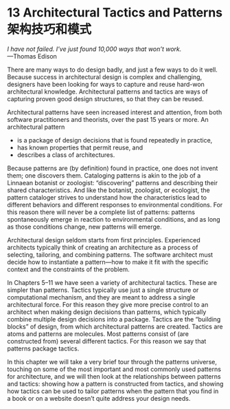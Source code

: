 13 Architectural Tactics and Patterns 架构技巧和模式
===

_I have not failed. I’ve just found 10,000 ways that won’t work._  
—Thomas Edison

There are many ways to do design badly, and just a few ways to do it well. Because success in architectural design is complex and challenging, designers have been looking for ways to capture and reuse hard-won architectural knowledge. Architectural patterns and tactics are ways of capturing proven good design structures, so that they can be reused.

Architectural patterns have seen increased interest and attention, from both software practitioners and theorists, over the past 15 years or more. An architectural pattern

* is a package of design decisions that is found repeatedly in practice,
* has known properties that permit reuse, and
* describes a class of architectures.

Because patterns are (by definition) found in practice, one does not invent them; one discovers them. Cataloging patterns is akin to the job of a Linnaean botanist or zoologist: “discovering” patterns and describing their shared characteristics. And like the botanist, zoologist, or ecologist, the pattern cataloger strives to understand how the characteristics lead to different behaviors and different responses to environmental conditions. For this reason there will never be a complete list of patterns: patterns spontaneously emerge in reaction to environmental conditions, and as long as those conditions change, new patterns will emerge.

Architectural design seldom starts from first principles. Experienced architects typically think of creating an architecture as a process of selecting, tailoring, and combining patterns. The software architect must decide how to instantiate a pattern—how to make it fit with the specific context and the constraints of the problem.

In Chapters 5–11 we have seen a variety of architectural tactics. These are simpler than patterns. Tactics typically use just a single structure or computational mechanism, and they are meant to address a single architectural force. For this reason they give more precise control to an architect when making design decisions than patterns, which typically combine multiple design decisions into a package. Tactics are the “building blocks” of design, from which architectural patterns are created. Tactics are atoms and patterns are molecules. Most patterns consist of (are constructed from) several different tactics. For this reason we say that patterns package tactics.

In this chapter we will take a very brief tour through the patterns universe, touching on some of the most important and most commonly used patterns for architecture, and we will then look at the relationships between patterns and tactics: showing how a pattern is constructed from tactics, and showing how tactics can be used to tailor patterns when the pattern that you find in a book or on a website doesn’t quite address your design needs.
